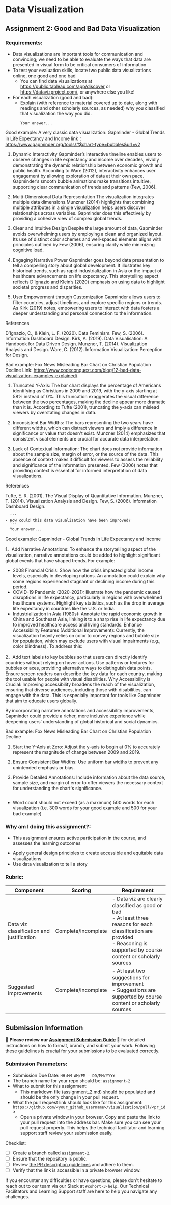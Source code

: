 # Data Visualization

## Assignment 2: Good and Bad Data Visualization

### Requirements:

- Data visualizations are important tools for communication and convincing; we need to be able to evaluate the ways that data are presented in visual form to be critical consumers of information 
- To test your evaluation skills, locate two public data visualizations online, one good and one bad  
    - You can find data visualizations at https://public.tableau.com/app/discover or https://datavizproject.com/, or anywhere else you like! 
- For each visualization (good and bad):  
    - Explain (with reference to material covered up to date, along with readings and other scholarly sources, as needed) why you classified that visualization the way you did.
      ```
      Your answer...
      
Good example:
A very classic data visualization: Gapminder - Global Trends in Life Expectancy and Income
link：https://www.gapminder.org/tools/#$chart-type=bubbles&url=v2

1. Dynamic Interactivity
Gapminder’s interactive timeline enables users to observe changes in life expectancy and income over decades, vividly demonstrating the dynamic relationship between economic growth and public health. According to Ware (2012), interactivity enhances user engagement by allowing exploration of data at their own pace. Gapminder’s smooth bubble animations make transitions intuitive, supporting clear communication of trends and patterns (Few, 2006).

2. Multi-Dimensional Data Representation
The visualization integrates multiple data dimensions.Munzner (2014) highlights that combining multiple attributes in a single visualization helps users discover relationships across variables. Gapminder does this effectively by providing a cohesive view of complex global trends.

4. Clear and Intuitive Design
Despite the large amount of data, Gapminder avoids overwhelming users by employing a clean and organized layout. Its use of distinct color schemes and well-spaced elements aligns with principles outlined by Few (2006), ensuring clarity while minimizing cognitive load.

5. Engaging Narrative Power
Gapminder goes beyond data presentation to tell a compelling story about global development. It illustrates key historical trends, such as rapid industrialization in Asia or the impact of healthcare advancements on life expectancy. This storytelling aspect reflects D’Ignazio and Klein’s (2020) emphasis on using data to highlight societal progress and disparities.

6. User Empowerment through Customization
Gapminder allows users to filter countries, adjust timelines, and explore specific regions or trends. As Kirk (2019) notes, empowering users to interact with data fosters a deeper understanding and personal connection to the information.

References

D’Ignazio, C., & Klein, L. F. (2020). Data Feminism.
Few, S. (2006). Information Dashboard Design.
Kirk, A. (2019). Data Visualisation: A Handbook for Data Driven Design.
Munzner, T. (2014). Visualization Analysis and Design.
Ware, C. (2012). Information Visualization: Perception for Design.

Bad example:
Fox News Misleading Bar Chart on Christian Population Decline
Link: https://www.codeconquest.com/blog/12-bad-data-visualization-examples-explained/

1. Truncated Y-Axis: The bar chart displays the percentage of Americans identifying as Christians in 2009 and 2019, with the y-axis starting at 58% instead of 0%. This truncation exaggerates the visual difference between the two percentages, making the decline appear more dramatic than it is. According to Tufte (2001), truncating the y-axis can mislead viewers by overstating changes in data.

2. Inconsistent Bar Widths: The bars representing the two years have different widths, which can distract viewers and imply a difference in significance or value that doesn't exist. Munzner (2014) emphasizes that consistent visual elements are crucial for accurate data interpretation.

3. Lack of Contextual Information: The chart does not provide information about the sample size, margin of error, or the source of the data. This absence of context makes it difficult for viewers to assess the reliability and significance of the information presented. Few (2006) notes that providing context is essential for informed interpretation of data visualizations.

References

Tufte, E. R. (2001). The Visual Display of Quantitative Information.
Munzner, T. (2014). Visualization Analysis and Design.
Few, S. (2006). Information Dashboard Design.

      ```
    - How could this data visualization have been improved?  
      ```
      Your answer...

Good example: Gapminder - Global Trends in Life Expectancy and Income
   
1、Add Narrative Annotations: To enhance the storytelling aspect of the visualization, narrative annotations could be added to highlight significant global events that have shaped trends.
For example:
- 2008 Financial Crisis: Show how the crisis impacted global income levels, especially in developing nations. An annotation could explain why some regions experienced stagnant or declining income during this period.
- COVID-19 Pandemic (2020-2021): Illustrate how the pandemic caused disruptions in life expectancy, particularly in regions with overwhelmed healthcare systems. Highlight key statistics, such as the drop in average life expectancy in countries like the U.S. or India.
- Industrialization in Asia (1980s): Annotate the rapid economic growth in China and Southeast Asia, linking it to a sharp rise in life expectancy due to improved healthcare access and living standards.
Enhance Accessibility Features (Additional Improvement):
Currently, the visualization heavily relies on color to convey regions and bubble size for population, which may exclude users with visual impairments (e.g., color blindness). To address this:

2、Add text labels to key bubbles so that users can directly identify countries without relying on hover actions.
Use patterns or textures for bubbles or axes, providing alternative ways to distinguish data points.
Ensure screen readers can describe the key data for each country, making the tool usable for people with visual disabilities.
Why Accessibility is Crucial:
Improving accessibility broadens the reach of the visualization, ensuring that diverse audiences, including those with disabilities, can engage with the data. This is especially important for tools like Gapminder that aim to educate users globally.

By incorporating narrative annotations and accessibility improvements, Gapminder could provide a richer, more inclusive experience while deepening users’ understanding of global historical and social dynamics.

Bad example: Fox News Misleading Bar Chart on Christian Population Decline

1. Start the Y-Axis at Zero: Adjust the y-axis to begin at 0% to accurately represent the magnitude of change between 2009 and 2019. 

2. Ensure Consistent Bar Widths: Use uniform bar widths to prevent any unintended emphasis or bias.

3. Provide Detailed Annotations: Include information about the data source, sample size, and margin of error to offer viewers the necessary context for understanding the chart's significance.

      ```
- Word count should not exceed (as a maximum) 500 words for each visualization (i.e. 
300 words for your good example and 500 for your bad example)

### Why am I doing this assignment?:

- This assignment ensures active participation in the course, and assesses the learning outcomes
* Apply general design principles to create accessible and equitable data visualizations
* Use data visualization to tell a story

### Rubric:

| Component               | Scoring   | Requirement                                                 |
|-------------------------|-----------|-------------------------------------------------------------|
| Data viz classification and justification | Complete/Incomplete | - Data viz are clearly classified as good or bad<br />- At least three reasons for each classification are provided<br />- Reasoning is supported by course content or scholarly sources |
| Suggested improvements  | Complete/Incomplete | - At least two suggestions for improvement<br />- Suggestions are supported by course content or scholarly sources |

## Submission Information

🚨 **Please review our [Assignment Submission Guide](https://github.com/UofT-DSI/onboarding/blob/main/onboarding_documents/submissions.md)** 🚨 for detailed instructions on how to format, branch, and submit your work. Following these guidelines is crucial for your submissions to be evaluated correctly.

### Submission Parameters:
* Submission Due Date: `HH:MM AM/PM - DD/MM/YYYY`
* The branch name for your repo should be: `assignment-2`
* What to submit for this assignment:
    * This markdown file (assignment_2.md) should be populated and should be the only change in your pull request.
* What the pull request link should look like for this assignment: `https://github.com/<your_github_username>/visualization/pull/<pr_id>`
    * Open a private window in your browser. Copy and paste the link to your pull request into the address bar. Make sure you can see your pull request properly. This helps the technical facilitator and learning support staff review your submission easily.

Checklist:
- [ ] Create a branch called `assignment-2`.
- [ ] Ensure that the repository is public.
- [ ] Review [the PR description guidelines](https://github.com/UofT-DSI/onboarding/blob/main/onboarding_documents/submissions.md#guidelines-for-pull-request-descriptions) and adhere to them.
- [ ] Verify that the link is accessible in a private browser window.

If you encounter any difficulties or have questions, please don't hesitate to reach out to our team via our Slack at `#cohort-3-help`. Our Technical Facilitators and Learning Support staff are here to help you navigate any challenges.
